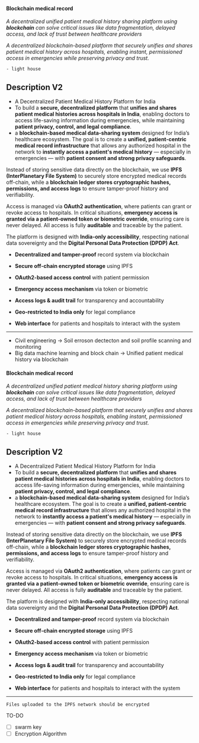 #### Blockchain medical record 

*A decentralized unified patient medical history sharing platform using **blockchain** can solve critical issues like data fragmentation, delayed access, and lack of trust between healthcare providers*

*A decentralized blockchain-based platform that securely unifies and shares patient medical history across hospitals, enabling instant, permissioned access in emergencies while preserving privacy and trust.*

`- light house`  



## Description V2


- A Decentralized Patient Medical History Platform for India
- To build a **secure, decentralized platform** that **unifies and shares patient medical histories across hospitals in India**, enabling doctors to access life-saving information during emergencies, while maintaining **patient privacy, control, and legal compliance**.
- a **blockchain-based medical data-sharing system** designed for India’s healthcare ecosystem. The goal is to create a **unified, patient-centric medical record infrastructure** that allows any authorized hospital in the network to **instantly access a patient's medical history** — especially in emergencies — with **patient consent and strong privacy safeguards**.

Instead of storing sensitive data directly on the blockchain, we use **IPFS (InterPlanetary File System)** to securely store encrypted medical records off-chain, while a **blockchain ledger stores cryptographic hashes, permissions, and access logs** to ensure tamper-proof history and verifiability.

Access is managed via **OAuth2 authentication**, where patients can grant or revoke access to hospitals. In critical situations, **emergency access is granted via a patient-owned token or biometric override**, ensuring care is never delayed. All access is fully **auditable** and traceable by the patient.

The platform is designed with **India-only accessibility**, respecting national data sovereignty and the **Digital Personal Data Protection (DPDP) Act**.

 - **Decentralized and tamper-proof** record system via blockchain
    
-  **Secure off-chain encrypted storage** using IPFS
    
- **OAuth2-based access control** with patient permission
    
-  **Emergency access mechanism** via token or biometric 
    
- **Access logs & audit trail** for transparency and accountability
    
- **Geo-restricted to India only** for legal compliance
    
-  **Web interface** for patients and hospitals to interact with the system
    

---


- Civil engineering -> Soil erroson dectecton and soil profile scanning and monitoring 
- Big data machine learning and block chain -> Unified patient medical history via blockchain  


#### Blockchain medical record 

*A decentralized unified patient medical history sharing platform using **blockchain** can solve critical issues like data fragmentation, delayed access, and lack of trust between healthcare providers*

*A decentralized blockchain-based platform that securely unifies and shares patient medical history across hospitals, enabling instant, permissioned access in emergencies while preserving privacy and trust.*

`- light house`  



## Description V2


- A Decentralized Patient Medical History Platform for India
- To build a **secure, decentralized platform** that **unifies and shares patient medical histories across hospitals in India**, enabling doctors to access life-saving information during emergencies, while maintaining **patient privacy, control, and legal compliance**.
- a **blockchain-based medical data-sharing system** designed for India’s healthcare ecosystem. The goal is to create a **unified, patient-centric medical record infrastructure** that allows any authorized hospital in the network to **instantly access a patient's medical history** — especially in emergencies — with **patient consent and strong privacy safeguards**.

Instead of storing sensitive data directly on the blockchain, we use **IPFS (InterPlanetary File System)** to securely store encrypted medical records off-chain, while a **blockchain ledger stores cryptographic hashes, permissions, and access logs** to ensure tamper-proof history and verifiability.

Access is managed via **OAuth2 authentication**, where patients can grant or revoke access to hospitals. In critical situations, **emergency access is granted via a patient-owned token or biometric override**, ensuring care is never delayed. All access is fully **auditable** and traceable by the patient.

The platform is designed with **India-only accessibility**, respecting national data sovereignty and the **Digital Personal Data Protection (DPDP) Act**.

 - **Decentralized and tamper-proof** record system via blockchain
    
-  **Secure off-chain encrypted storage** using IPFS
    
- **OAuth2-based access control** with patient permission
    
-  **Emergency access mechanism** via token or biometric 
    
- **Access logs & audit trail** for transparency and accountability
    
- **Geo-restricted to India only** for legal compliance
    
-  **Web interface** for patients and hospitals to interact with the system
    

---

```
Files uploaded to the IPFS network should be encrypted 
```

TO-DO
- [ ]  swarm key
- [ ] Encryption Algorithm 